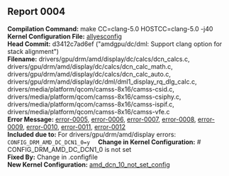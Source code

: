 ## Report 0004 #  
**Compilation Command:** make CC=clang-5.0 HOSTCC=clang-5.0 -j40  
**Kernel Configuration File:** [allyesconfig](../config-files/allyesconfig)  
**Head Commit:** d3412c7ad6ef ("amdgpu/dc/dml: Support clang option for stack alignment")  
**Filename:** drivers/gpu/drm/amd/display/dc/calcs/dcn_calcs.c,  drivers/gpu/drm/amd/display/dc/calcs/dcn_calc_math.c,  drivers/gpu/drm/amd/display/dc/calcs/dcn_calc_auto.c,  drivers/gpu/drm/amd/display/dc/dml/dml1_display_rq_dlg_calc.c, drivers/media/platform/qcom/camss-8x16/camss-csid.c, drivers/media/platform/qcom/camss-8x16/camss-csiphy.c, drivers/media/platform/qcom/camss-8x16/camss-ispif.c, drivers/media/platform/qcom/camss-8x16/camss-vfe.c  
**Error Message:** [error-0005](../error-files/error0005.md), [error-0006](../error-files/error0006.md), [error-0007](../error-files/error0007.md), [error-0008](../error-files/error0008.md), [error-0009](../error-files/error0009.md), [error-0010](../error-files/error0010.md), [error-0011](../error-files/error0011.md), [error-0012](../error-files/error0012.md)  
**Included due to:**
For drivers/gpu/drm/amd/display errors:
``
CONFIG_DRM_AMD_DC_DCN1_0=y  
``
**Change in Kernel Configuration:** # CONFIG_DRM_AMD_DC_DCN1_0 is not set  
**Fixed By:** Change in .configfile  
**New Kernel Configuration:**  [amd_dcn_10_not_set_config](../config-files/amd_dcn_10_not_set_config)

